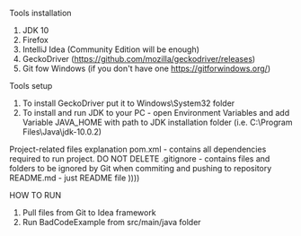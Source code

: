 Tools installation
1. JDK 10
2. Firefox
3. IntelliJ Idea (Community Edition will be enough)
4. GeckoDriver (https://github.com/mozilla/geckodriver/releases)
5. Git fow Windows (if you don't have one https://gitforwindows.org/)

Tools setup
1. To install GeckoDriver put it to Windows\System32 folder
2. To install and run JDK to your PC - open Environment Variables
and add Variable JAVA_HOME with path to JDK installation folder (i.e. C:\Program Files\Java\jdk-10.0.2)

Project-related files explanation
pom.xml - contains all dependencies required to run project. DO NOT DELETE
.gitignore - contains files and folders to be ignored by Git when commiting and pushing to repository
README.md - just README file ))))

HOW TO RUN
1. Pull files from Git to Idea framework
2. Run BadCodeExample from src/main/java folder